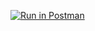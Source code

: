 [![Run in Postman](https://run.pstmn.io/button.svg)](https://app.getpostman.com/run-collection/d3e2c1542b31e5093dc1#?env%5Bhw1%5D=W3sia2V5IjoiZWNob19ib2R5IiwidmFsdWUiOiIiLCJlbmFibGVkIjp0cnVlfV0=)
